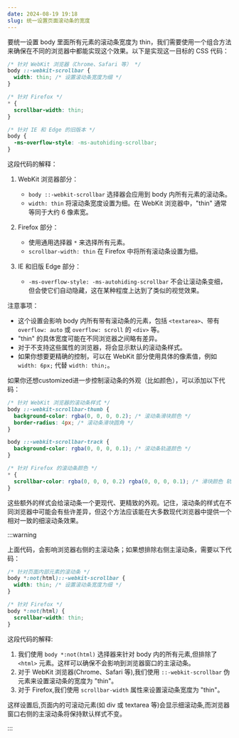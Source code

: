 ```yaml
---
date: 2024-08-19 19:18
slug: 统一设置页面滚动条的宽度
---
```


要统一设置 body 里面所有元素的滚动条宽度为 thin，我们需要使用一个组合方法来确保在不同的浏览器中都能实现这个效果。以下是实现这一目标的 CSS 代码：

<!-- truncate -->

```css
/* 针对 WebKit 浏览器（Chrome、Safari 等） */
body ::-webkit-scrollbar {
  width: thin; /* 设置滚动条宽度为细 */
}

/* 针对 Firefox */
* {
  scrollbar-width: thin;
}

/* 针对 IE 和 Edge 的旧版本 */
body {
  -ms-overflow-style: -ms-autohiding-scrollbar;
}
```

这段代码的解释：

1. WebKit 浏览器部分：
   - `body ::-webkit-scrollbar` 选择器会应用到 body 内所有元素的滚动条。
   - `width: thin` 将滚动条宽度设置为细。在 WebKit 浏览器中，"thin" 通常等同于大约 6 像素宽。

2. Firefox 部分：
   - 使用通用选择器 `*` 来选择所有元素。
   - `scrollbar-width: thin` 在 Firefox 中将所有滚动条设置为细。

3. IE 和旧版 Edge 部分：
   - `-ms-overflow-style: -ms-autohiding-scrollbar` 不会让滚动条变细，但会使它们自动隐藏，这在某种程度上达到了类似的视觉效果。

注意事项：
- 这个设置会影响 body 内所有带有滚动条的元素，包括 `<textarea>`、带有 `overflow: auto` 或 `overflow: scroll` 的 `<div>` 等。
- "thin" 的具体宽度可能在不同浏览器之间略有差异。
- 对于不支持这些属性的浏览器，将会显示默认的滚动条样式。
- 如果你想要更精确的控制，可以在 WebKit 部分使用具体的像素值，例如 `width: 6px;` 代替 `width: thin;`。

如果你还想customized进一步控制滚动条的外观（比如颜色），可以添加以下代码：

```css
/* 针对 WebKit 浏览器的滚动条样式 */
body ::-webkit-scrollbar-thumb {
  background-color: rgba(0, 0, 0, 0.2); /* 滚动条滑块颜色 */
  border-radius: 4px; /* 滚动条滑块圆角 */
}

body ::-webkit-scrollbar-track {
  background-color: rgba(0, 0, 0, 0.1); /* 滚动条轨道颜色 */
}

/* 针对 Firefox 的滚动条颜色 */
* {
  scrollbar-color: rgba(0, 0, 0, 0.2) rgba(0, 0, 0, 0.1); /* 滑块颜色 轨道颜色 */
}
```

这些额外的样式会给滚动条一个更现代、更精致的外观。记住，滚动条的样式在不同浏览器中可能会有些许差异，但这个方法应该能在大多数现代浏览器中提供一个相对一致的细滚动条效果。

:::warning

上面代码，会影响浏览器右侧的主滚动条；如果想排除右侧主滚动条，需要以下代码：

```css
/* 针对页面内部元素的滚动条 */
body *:not(html)::-webkit-scrollbar {
  width: thin; /* 设置滚动条宽度为细 */
}

/* 针对 Firefox */
body *:not(html) {
  scrollbar-width: thin;
}
```

这段代码的解释:

1. 我们使用 `body *:not(html)` 选择器来针对 body 内的所有元素,但排除了 `<html>` 元素。这样可以确保不会影响到浏览器窗口的主滚动条。
2. 对于 WebKit 浏览器(Chrome、Safari 等),我们使用 `::-webkit-scrollbar` 伪元素来设置滚动条的宽度为 "thin"。
3. 对于 Firefox,我们使用 `scrollbar-width` 属性来设置滚动条宽度为 "thin"。

这样设置后,页面内的可滚动元素(如 div 或 textarea 等)会显示细滚动条,而浏览器窗口右侧的主滚动条将保持默认样式不变。

:::
